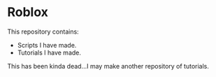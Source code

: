 # Roblox
This repository contains:
- Scripts I have made.
- Tutorials I have made.

This has been kinda dead...I may make another repository of tutorials.
